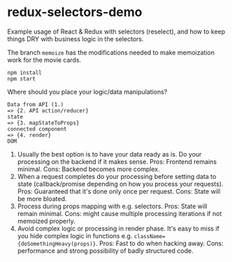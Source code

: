 # redux-selectors-demo

Example usage of React & Redux with selectors (reselect), and how to keep things DRY with business logic in the selectors.

The branch `memoize` has the modifications needed to make memoization work for the movie cards.

```
npm install
npm start
```

Where should you place your logic/data manipulations?
```
Data from API (1.)
=> {2. API action/reducer}
state
=> {3. mapStateToProps}
connected component
=> {4. render}
DOM
```

1. Usually the best option is to have your data ready as is. Do your processing on the backend if it makes sense. Pros: Frontend remains minimal. Cons: Backend becomes more complex.
2. When a request completes do your processing before setting data to state (callback/promise depending on how you process your requests). Pros: Guaranteed that it's done only once per request. Cons: State will be more bloated.
3. Process during props mapping with e.g. selectors. Pros: State will remain minimal. Cons: might cause multiple processing iterations if not memoized properly.
4. Avoid complex logic or processing in render phase. It's easy to miss if you hide complex logic in functions e.g. `className={doSomethingHeavy(props)}`. Pros: Fast to do when hacking away. Cons: performance and strong possibility of badly structured code.
